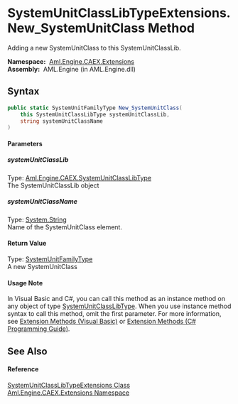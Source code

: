 SystemUnitClassLibTypeExtensions.New_SystemUnitClass Method
===========================================================
Adding a new SystemUnitClass to this SystemUnitClassLib.

  **Namespace:**  [Aml.Engine.CAEX.Extensions][1]  
  **Assembly:**  AML.Engine (in AML.Engine.dll)

Syntax
------

```csharp
public static SystemUnitFamilyType New_SystemUnitClass(
	this SystemUnitClassLibType systemUnitClassLib,
	string systemUnitClassName
)
```

#### Parameters

##### *systemUnitClassLib*
Type: [Aml.Engine.CAEX.SystemUnitClassLibType][2]  
The SystemUnitClassLib object

##### *systemUnitClassName*
Type: [System.String][3]  
Name of the SystemUnitClass element.

#### Return Value
Type: [SystemUnitFamilyType][4]  
A new SystemUnitClass
#### Usage Note
In Visual Basic and C#, you can call this method as an instance method on any object of type [SystemUnitClassLibType][2]. When you use instance method syntax to call this method, omit the first parameter. For more information, see [Extension Methods (Visual Basic)][5] or [Extension Methods (C# Programming Guide)][6].

See Also
--------

#### Reference
[SystemUnitClassLibTypeExtensions Class][7]  
[Aml.Engine.CAEX.Extensions Namespace][1]  

[1]: ../README.md
[2]: ../../Aml.Engine.CAEX/SystemUnitClassLibType/README.md
[3]: https://docs.microsoft.com/dotnet/api/system.string
[4]: ../../Aml.Engine.CAEX/SystemUnitFamilyType/README.md
[5]: https://docs.microsoft.com/dotnet/visual-basic/programming-guide/language-features/procedures/extension-methods
[6]: https://docs.microsoft.com/dotnet/csharp/programming-guide/classes-and-structs/extension-methods
[7]: README.md
[8]: https://www.automationml.org
[9]: ../../icons/logoShade.png